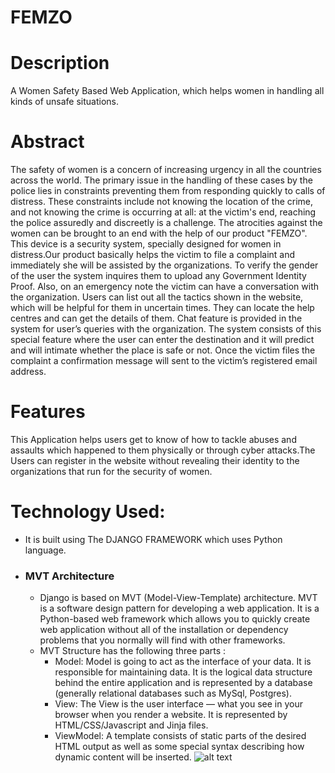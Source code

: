 # FEMZO
# Description
A Women Safety Based Web Application,  which helps women in handling all kinds of unsafe situations.
# Abstract
The safety of women is a concern of increasing urgency in all the countries across the world.
The primary issue in the handling of these cases by the police lies in constraints preventing
them from responding quickly to calls of distress. These constraints include not knowing the
location of the crime, and not knowing the crime is occurring at all: at the victim's end,
reaching the police assuredly and discreetly is a challenge. The atrocities against the women
can be brought to an end with the help of our product "FEMZO". This device is a security
system, specially designed for women in distress.Our product basically helps the victim to
file a complaint and immediately she will be assisted by the organizations. To verify the
gender of the user the system inquires them to upload any Government Identity Proof. Also,
on an emergency note the victim can have a conversation with the organization. Users can
list out all the tactics shown in the website, which will be helpful for them in uncertain times.
They can locate the help centres and can get the details of them. Chat feature is provided in
the system for user’s queries with the organization. The system consists of this special feature
where the user can enter the destination and it will predict and will intimate whether the place
is safe or not. Once the victim files the complaint a confirmation message will sent to the
victim’s registered email address.
# Features
This Application helps users get to know of how to tackle abuses and assaults which happened to them physically or through cyber attacks.The Users can register in the website without revealing their identity to the organizations that run for the security of women.


# Technology Used:
- It is built using The DJANGO FRAMEWORK which uses Python language.
- ### MVT Architecture
    - Django is based on MVT (Model-View-Template) architecture. MVT is a software design pattern for developing a web application. It is a Python-based web framework which allows you to quickly create web application without all of the installation or dependency problems that you normally will find with other frameworks.
    - MVT Structure has the following three parts :
        - Model: Model is going to act as the interface of your data. It is responsible for maintaining data. It is the logical data structure behind the entire application and is represented by a database (generally relational databases such as MySql, Postgres).
        - View: The View is the user interface — what you see in your browser when you render a website. It is represented by HTML/CSS/Javascript and Jinja files.
        - ViewModel: A template consists of static parts of the desired HTML output as well as some special syntax describing how dynamic content will be inserted.
     ![alt text]((image)!https://media.geeksforgeeks.org/wp-content/uploads/20210606092225/image.png)


 
